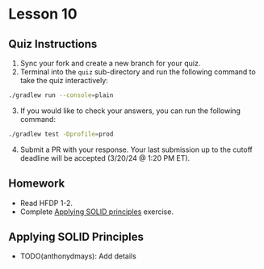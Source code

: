 # Lesson 10

## Quiz Instructions

1. Sync your fork and create a new branch for your quiz.
2. Terminal into the `quiz` sub-directory and run the following command to take the quiz interactively:
```bash
./gradlew run --console=plain
```
3. If you would like to check your answers, you can run the following command:
```bash
./gradlew test -Dprofile=prod
```
4. Submit a PR with your response. Your last submission up to the cutoff deadline will be accepted (3/20/24 @ 1:20 PM ET).

## Homework

* Read HFDP 1-2.
* Complete [Applying SOLID principles](#applying-solid-principles) exercise.

## Applying SOLID Principles

* TODO(anthonydmays): Add details
